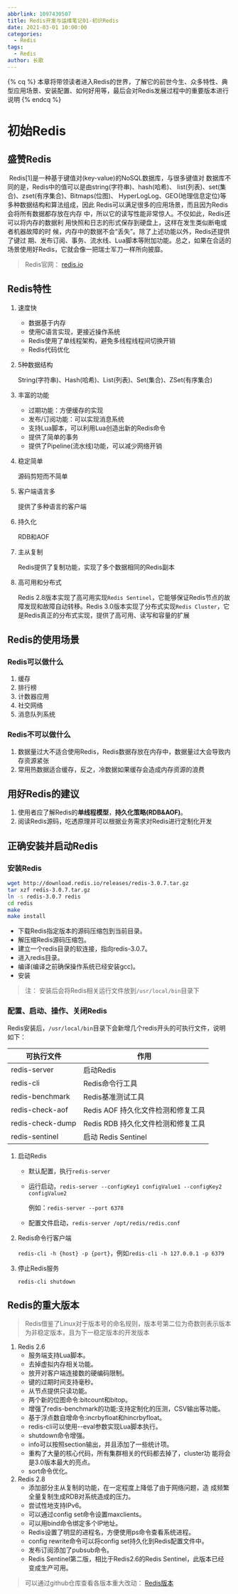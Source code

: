 ```yaml
---
abbrlink: 1097430507
title: Redis开发与运维笔记01-初识Redis
date: 2021-03-01 10:00:00
categories:
  - Redis
tags:
  - Redis
author: 长歌
---
```


{% cq %}
本章将带领读者进入Redis的世界，了解它的前世今生、众多特性、典型应用场景、安装配置、如何好用等，最后会对Redis发展过程中的重要版本进行说明
{% endcq %}
<!-- more -->

# 初始Redis

## 盛赞Redis

​  Redis[1]是一种基于键值对(key-value)的NoSQL数据库，与很多键值对 数据库不同的是，Redis中的值可以是由string(字符串)、hash(哈希)、 list(列表)、set(集合)、zset(有序集合)、Bitmaps(位图)、 HyperLogLog、GEO(地理信息定位)等多种数据结构和算法组成，因此 Redis可以满足很多的应用场景，而且因为Redis会将所有数据都存放在内存 中，所以它的读写性能非常惊人。不仅如此，Redis还可以将内存的数据利 用快照和日志的形式保存到硬盘上，这样在发生类似断电或者机器故障的时 候，内存中的数据不会“丢失”。除了上述功能以外，Redis还提供了键过 期、发布订阅、事务、流水线、Lua脚本等附加功能。总之，如果在合适的 场景使用好Redis，它就会像一把瑞士军刀一样所向披靡。

> Redis官网：  [redis.io](http://redis.io)

## Redis特性

1. 速度快

   - 数据基于内存
   - 使用C语言实现，更接近操作系统
   - Redis使用了单线程架构，避免多线程线程间切换开销
   - Redis代码优化

2. 5种数据结构

   String(字符串)、Hash(哈希)、List(列表)、Set(集合)、ZSet(有序集合)

3. 丰富的功能

   - 过期功能：方便缓存的实现
   - 发布/订阅功能：可以实现消息系统
   - 支持Lua脚本，可以利用Lua创造出新的Redis命令
   - 提供了简单的事务
   - 提供了Pipeline(流水线)功能，可以减少网络开销

4. 稳定简单

   源码剪短而不简单

5. 客户端语言多

   提供了多种语言的客户端

6. 持久化

   RDB和AOF

7. 主从复制

   Redis提供了复制功能，实现了多个数据相同的Redis副本

8. 高可用和分布式

   Redis 2.8版本实现了高可用实现`Redis Sentinel`，它能够保证Redis节点的故障发现和故障自动转移。Redis 3.0版本实现了分布式实现`Redis Cluster`，它是Redis真正的分布式实现，提供了高可用、读写和容量的扩展

## Redis的使用场景

### Redis可以做什么

1. 缓存
2. 排行榜
3. 计数器应用
4. 社交网络
5. 消息队列系统

### Redis不可以做什么

1. 数据量过大不适合使用Redis，Redis数据存放在内存中，数据量过大会导致内存资源紧张
2. 常用热数据适合缓存，反之，冷数据如果缓存会造成内存资源的浪费

## 用好Redis的建议

1. 使用者应了解Redis的**单线程模型**，**持久化策略(RDB&AOF)**。
2. 阅读Redis源码，吃透原理并可以根据业务需求对Redis进行定制化开发

## 正确安装并启动Redis

### 安装Redis

```bash
wget http://download.redis.io/releases/redis-3.0.7.tar.gz
tar xzf redis-3.0.7.tar.gz
ln -s redis-3.0.7 redis
cd redis
make
make install
```

- 下载Redis指定版本的源码压缩包到当前目录。 
- 解压缩Redis源码压缩包。 
- 建立一个redis目录的软连接，指向redis-3.0.7。 
- 进入redis目录。 
- 编译(编译之前确保操作系统已经安装gcc)。 
- 安装

> 注： 安装后会将Redis相关运行文件放到`/usr/local/bin`目录下

### 配置、启动、操作、关闭Redis

​  Redis安装后，`/usr/local/bin`目录下会新增几个redis开头的可执行文件，说明如下：

| 可执行文件       | 作用                               |
| ---------------- | ---------------------------------- |
| redis-server     | 启动Redis                          |
| redis-cli        | Redis命令行工具                    |
| redis-benchmark  | Redis基准测试工具                  |
| redis-check-aof  | Redis AOF 持久化文件检测和修复工具 |
| redis-check-dump | Redis RDB 持久化文件检测和修复工具 |
| redis-sentinel   | 启动 Redis Sentinel                |

1. 启动Redis

   - 默认配置，执行`redis-server`

   - 运行启动，`redis-server --configKey1 configValue1 --configKey2 configValue2`

     例如：`redis-server --port 6378`

   - 配置文件启动，`redis-server /opt/redis/redis.conf`

2. Redis命令行客户端

   `redis-cli -h {host} -p {port}`，例如`redis-cli -h 127.0.0.1 -p 6379`

3. 停止Redis服务

   `redis-cli shutdown`

## Redis的重大版本

> Redis借鉴了Linux对于版本号的命名规则，版本号第二位为奇数则表示版本为非稳定版本，且为下一稳定版本的开发版本

1. Redis 2.6
   - 服务端支持Lua脚本。
   - 去掉虚拟内存相关功能。
   - 放开对客户端连接数的硬编码限制。
   - 键的过期时间支持毫秒。
   - 从节点提供只读功能。
   - 两个新的位图命令:bitcount和bitop。
   - 增强了redis-benchmark的功能:支持定制化的压测，CSV输出等功能。
   - 基于浮点数自增命令:incrbyfloat和hincrbyfloat。
   - redis-cli可以使用--eval参数实现Lua脚本执行。
   - shutdown命令增强。
   - info可以按照section输出，并且添加了一些统计项。
   - 重构了大量的核心代码，所有集群相关的代码都去掉了，cluster功 能将会是3.0版本最大的亮点。
   - sort命令优化。
2. Redis 2.8
   - 添加部分主从复制的功能，在一定程度上降低了由于网络问题，造 成频繁全量复制生成RDB对系统造成的压力。
   - 尝试性地支持IPv6。
   - 可以通过config set命令设置maxclients。
   - 可以用bind命令绑定多个IP地址。
   - Redis设置了明显的进程名，方便使用ps命令查看系统进程。
   - config rewrite命令可以将config set持久化到Redis配置文件中。
   - 发布订阅添加了pubsub命令。
   - Redis Sentinel第二版，相比于Redis2.6的Redis Sentinel，此版本已经 变成生产可用。

> 可以通过github仓库查看各版本重大改动： [Redis版本](https://github.com/redis/redis/tags)
